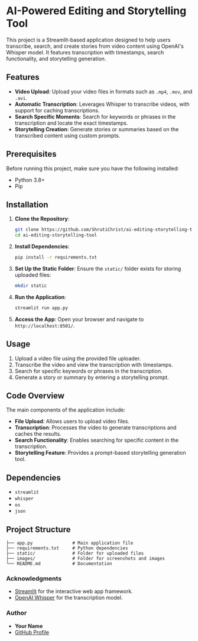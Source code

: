 # AI-Powered Editing and Storytelling Tool

This project is a Streamlit-based application designed to help users transcribe, search, and create stories from video content using OpenAI's Whisper model. It features transcription with timestamps, search functionality, and storytelling generation.

## Features

- **Video Upload**: Upload your video files in formats such as `.mp4`, `.mov`, and `.avi`.
- **Automatic Transcription**: Leverages Whisper to transcribe videos, with support for caching transcriptions.
- **Search Specific Moments**: Search for keywords or phrases in the transcription and locate the exact timestamps.
- **Storytelling Creation**: Generate stories or summaries based on the transcribed content using custom prompts.


## Prerequisites

Before running this project, make sure you have the following installed:

- Python 3.8+
- Pip

## Installation

1. **Clone the Repository**:
   ```bash
   git clone https://github.com/ShrutiChrist/ai-editing-storytelling-tool.git
   cd ai-editing-storytelling-tool
   ```

2. **Install Dependencies**:
   ```bash
   pip install -r requirements.txt
   ```

3. **Set Up the Static Folder**:
   Ensure the `static/` folder exists for storing uploaded files:
   ```bash
   mkdir static
   ```

4. **Run the Application**:
   ```bash
   streamlit run app.py
   ```

5. **Access the App**:
   Open your browser and navigate to `http://localhost:8501/`.

## Usage

1. Upload a video file using the provided file uploader.
2. Transcribe the video and view the transcription with timestamps.
3. Search for specific keywords or phrases in the transcription.
4. Generate a story or summary by entering a storytelling prompt.

## Code Overview

The main components of the application include:

- **File Upload**: Allows users to upload video files.
- **Transcription**: Processes the video to generate transcriptions and caches the results.
- **Search Functionality**: Enables searching for specific content in the transcription.
- **Storytelling Feature**: Provides a prompt-based storytelling generation tool.

## Dependencies

- `streamlit`
- `whisper`
- `os`
- `json`

## Project Structure

```
├── app.py               # Main application file
├── requirements.txt     # Python dependencies
├── static/              # Folder for uploaded files
├── images/              # Folder for screenshots and images
└── README.md            # Documentation
```

### Acknowledgments

- [Streamlit](https://streamlit.io/) for the interactive web app framework.
- [OpenAI Whisper](https://github.com/openai/whisper) for the transcription model.

### Author

- **Your Name**
- [GitHub Profile](https://github.com/ShrutiChrist/AI-Video-Editing-and-StoryTelling-Tool)
